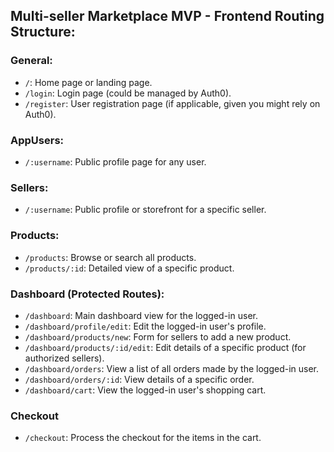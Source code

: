 ## Multi-seller Marketplace MVP - Frontend Routing Structure:

### General:

- `/`: Home page or landing page.
- `/login`: Login page (could be managed by Auth0).
- `/register`: User registration page (if applicable, given you might rely on Auth0).

### AppUsers:

- `/:username`: Public profile page for any user.

### Sellers:

- `/:username`: Public profile or storefront for a specific seller.

### Products:

- `/products`: Browse or search all products.
- `/products/:id`: Detailed view of a specific product.

### Dashboard (Protected Routes):

- `/dashboard`: Main dashboard view for the logged-in user.
- `/dashboard/profile/edit`: Edit the logged-in user's profile.
- `/dashboard/products/new`: Form for sellers to add a new product.
- `/dashboard/products/:id/edit`: Edit details of a specific product (for authorized sellers).
- `/dashboard/orders`: View a list of all orders made by the logged-in user.
- `/dashboard/orders/:id`: View details of a specific order.
- `/dashboard/cart`: View the logged-in user's shopping cart.

### Checkout
- `/checkout`: Process the checkout for the items in the cart.
